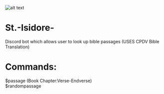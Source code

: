 ![alt text](https://i2.wp.com/www.thomryng.com/amateurmonk/wp-content/uploads/2020/04/3b7b4a0f6370f16514c6568d4a4dc6c7_XL.jpg?fit=200%2C250)

# St.-Isidore-
Discord bot which allows user to look up bible passages (USES CPDV Bible Translation)

# Commands:

$passage (Book Chapter:Verse-Endverse) <br />
$randompassage <br />

